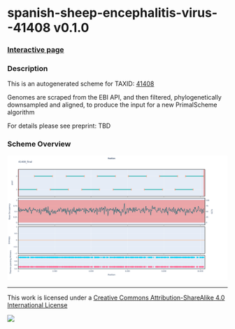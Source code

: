# spanish-sheep-encephalitis-virus--41408 v0.1.0

### [Interactive page](https://chrisgkent.github.io/schemes/spanish-sheep-encephalitis-virus--41408-1000-v0.1.0)

### Description

This is an autogenerated scheme for TAXID: [41408](https://www.ncbi.nlm.nih.gov/Taxonomy/Browser/wwwtax.cgi?mode=Info&id=41408&lvl=3&lin=f&keep=1&srchmode=1&unlock)

Genomes are scraped from the EBI API, and then filtered, phylogenetically downsampled and aligned, to produce the input for a new PrimalScheme algorithm

For details please see preprint: TBD

### Scheme Overview

![Alt text](work/41408_final.png '41408_final.png')

------------------------------------------------------------------------

This work is licensed under a [Creative Commons Attribution-ShareAlike 4.0 International License](http://creativecommons.org/licenses/by-sa/4.0/) 

![](https://i.creativecommons.org/l/by-sa/4.0/88x31.png)